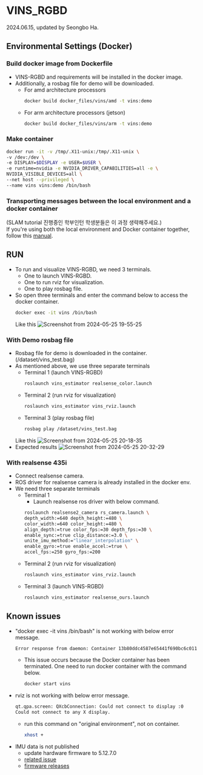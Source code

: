 # VINS_RGBD
2024.06.15, updated by Seongbo Ha.

## Environmental Settings (Docker)

### Build docker image from Dockerfile
  - VINS-RGBD and requirements will be installed in the docker image.
  - Additionally, a rosbag file for demo will be downloaded.
    - For amd architecture processors
        ```bash
        docker build docker_files/vins/amd -t vins:demo
        ```
    - For arm architecture processors (jetson)
      ```bash
      docker build docker_files/vins/arm -t vins:demo
      ```

### Make container
  ```bash
  docker run -it -v /tmp/.X11-unix:/tmp/.X11-unix \
  -v /dev:/dev \
  -e DISPLAY=$DISPLAY -e USER=$USER \
  -e runtime=nvidia -e NVIDIA_DRIVER_CAPABILITIES=all -e \
  NVIDIA_VISIBLE_DEVICES=all \
  --net host --privileged \
  --name vins vins:demo /bin/bash
  ```

### Transporting messages between the local environment and a docker container
(SLAM tutorial 진행중인 학부인턴 학생분들은 이 과정 생략해주세요.)<br>
If you're using both the local environment and Docker container together, follow this [manual](https://github.com/Lab-of-AI-and-Robotics/Lair_Code_Implementation_Manual/blob/main/manual/ROS_multidevice.md).
## RUN
- To run and visualize VINS-RGBD, we need 3 terminals.
  - One to launch VINS-RGBD.
  - One to run rviz for visualization.
  - One to play rosbag file.
- So open three terminals and enter the command below to access the docker container.
    ```bash
    docker exec -it vins /bin/bash
    ```
    Like this
    ![Screenshot from 2024-05-25 19-55-25](https://github.com/Lab-of-AI-and-Robotics/Lair_Code_Implementation_Manual/assets/34827206/a5176f80-103c-48da-a9d3-6469d6a250f7)

### With Demo rosbag file
- Rosbag file for demo is downloaded in the container. (/dataset/vins_test.bag)
- As mentioned above, we use three separate terminals
  - Terminal 1 (launch VINS-RGBD)
    ```bash
    roslaunch vins_estimator realsense_color.launch
    ```
  - Terminal 2 (run rviz for visualization)
    ```bash
    roslaunch vins_estimator vins_rviz.launch
    ```
  - Terminal 3 (play rosbag file)
    ```bash
    rosbag play /dataset/vins_test.bag
    ```
  Like this
  ![Screenshot from 2024-05-25 20-18-35](https://github.com/Lab-of-AI-and-Robotics/Lair_Code_Implementation_Manual/assets/34827206/640c80f9-5b74-4307-bccd-5b8cfc526035)
- Expected results
  ![Screenshot from 2024-05-25 20-32-29](https://github.com/Lab-of-AI-and-Robotics/Lair_Code_Implementation_Manual/assets/34827206/1c1c29ee-78c0-4a5c-ac0f-10f6bac0a929)

### With realsense 435i
- Connect realsense camera.
- ROS driver for realsense camera is already installed in the docker env.
- We need three separate terminals
  - Terminal 1
    - Launch realsense ros driver with below command.
    ```bash
    roslaunch realsense2_camera rs_camera.launch \
    depth_width:=640 depth_height:=480 \
    color_width:=640 color_height:=480 \
    align_depth:=true color_fps:=30 depth_fps:=30 \
    enable_sync:=true clip_distance:=3.0 \
    unite_imu_method:="linear_interpolation" \
    enable_gyro:=true enable_accel:=true \
    accel_fps:=250 gyro_fps:=200
    ```
  - Terminal 2 (run rviz for visualization)
    ```bash
    roslaunch vins_estimator vins_rviz.launch
    ```
  - Terminal 3 (launch VINS-RGBD)
    ```bash
    roslaunch vins_estimator realsense_ours.launch
    ```

## Known issues
- "docker exec -it vins /bin/bash" is not working with below error message.
    ```bash
    Error response from daemon: Container 13b80ddc4587e65441f690bc6c011eeb5626b01addabb4ebcb2c0386c595135b is not running
    ```
    - This issue occurs because the Docker container has been terminated. One need to run docker container with the command below.
        ```bash
        docker start vins
        ```
- rviz is not working with below error message.
  ```bash
  qt.qpa.screen: QXcbConnection: Could not connect to display :0
  Could not connect to any X display.
  ```
  - run this command on "original environment", not on container.
    ```bash
    xhost +
    ```
- IMU data is not published
  - update hardware firmware to 5.12.7.0
  - [related issue](https://github.com/IntelRealSense/realsense-ros/issues/3103#issuecomment-2117946982)
  - [firmware releases](https://dev.intelrealsense.com/docs/firmware-releases-d400)
